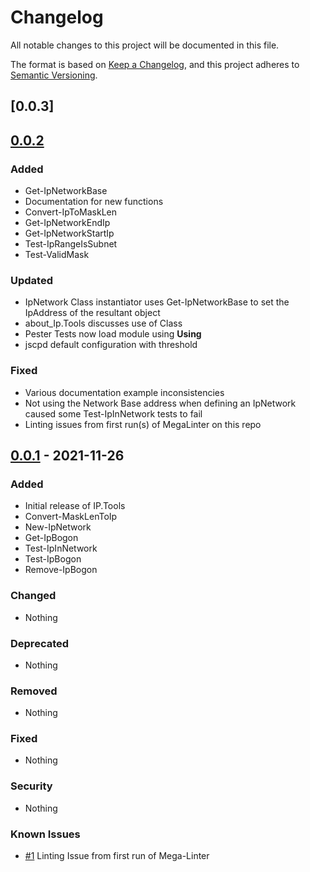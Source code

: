 # Changelog

All notable changes to this project will be documented in this file.

The format is based on [Keep a Changelog](https://keepachangelog.com/en/1.0.0/),
and this project adheres to [Semantic Versioning](https://semver.org/spec/v2.0.0.html).

## [0.0.3]

## [0.0.2]

### Added

- Get-IpNetworkBase
- Documentation for new functions
- Convert-IpToMaskLen
- Get-IpNetworkEndIp
- Get-IpNetworkStartIp
- Test-IpRangeIsSubnet
- Test-ValidMask

### Updated

- IpNetwork Class instantiator uses Get-IpNetworkBase to set the IpAddress of the resultant object
- about_Ip.Tools discusses use of Class
- Pester Tests now load module using **Using**
- jscpd default configuration with threshold

### Fixed

- Various documentation example inconsistencies
- Not using the Network Base address when defining an IpNetwork caused some Test-IpInNetwork tests to fail
- Linting issues from first run(s) of MegaLinter on this repo

## [0.0.1] - 2021-11-26

### Added

- Initial release of IP.Tools
- Convert-MaskLenToIp
- New-IpNetwork
- Get-IpBogon
- Test-IpInNetwork
- Test-IpBogon
- Remove-IpBogon

### Changed

- Nothing

### Deprecated

- Nothing

### Removed

- Nothing

### Fixed

- Nothing

### Security

- Nothing

### Known Issues

- [#1](https://github.com/jberkers42/ip.tools/issues/1) Linting Issue from first run of Mega-Linter

[Unreleased]: https://github.com/jberkers42/ip.tools
[0.0.2]: https://github.com/jberkers42/ip.tools/releases/tag/v0.0.2
[0.0.1]: https://github.com/jberkers42/ip.tools/releases/tag/v0.0.1
